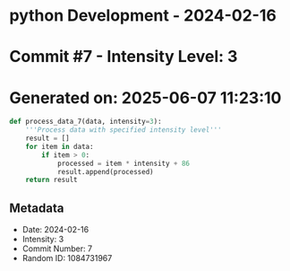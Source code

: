 ﻿# python Development - 2024-02-16
# Commit #7 - Intensity Level: 3
# Generated on: 2025-06-07 11:23:10
```python
def process_data_7(data, intensity=3):
    '''Process data with specified intensity level'''
    result = []
    for item in data:
        if item > 0:
            processed = item * intensity + 86
            result.append(processed)
    return result
```
## Metadata
- Date: 2024-02-16
- Intensity: 3
- Commit Number: 7
- Random ID: 1084731967
